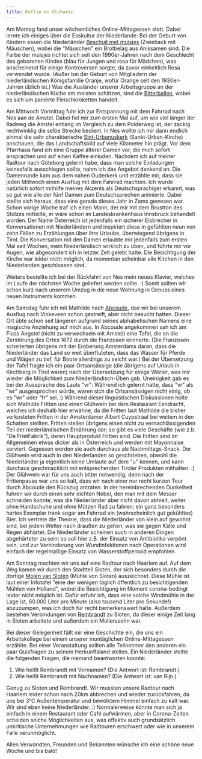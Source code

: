 ```yaml
---
title: Koffie en Glühwein
---
```


Am Montag fand unser wöchentliches Online-Mittagessen statt.
Dabei lernte ich einiges über die Esskultur der Niederlande:
Bei der Geburt von Kindern essen die Niederländer
[Beschuit met muisjes] (Zwieback mit Mäuschen), wobei
die "Mäuschen" ein Brotbelag aus Anissamen sind.
Die Farbe der muisjes richtet sich seit den 1990er-Jahren
nach dem Geschlecht des geborenen Kindes (blau für Jungen und rosa für Mädchen),
was anscheinend für einige Kontroversen sorgte,
da zuvor einheitlich Rosa verwendet wurde.
(Außer bei der Geburt von Mitgliedern der niederländischen Königsfamilie Oranje,
wofür Orange seit den 1930er-Jahren üblich ist.)
Was die Ausländer unserer Arbeitsgruppe an der niederländischen Küche am meisten schätzen,
sind die [Bitterballen], wobei es sich um panierte Fleischkroketten handelt.

Am Mittwoch Vormittag fuhr ich zur Entspannung mit dem Fahrrad nach Nes aan de Amstel.
Dabei fiel mir zum ersten Mal auf,
um wie viel länger der Radweg die Amstel entlang im Vergleich zu dem Polderweg ist,
der zackig rechtwinklig die selbe Strecke bedient.
In Nes wollte ich mir dann endlich einmal die sehr charakterische
[Sint-Urbanuskerk] (Sankt-Urban-Kirche) anschauen,
die das Landschaftsbild auf viele Kilometer hin prägt.
Vor dem Pfarrhaus fand ich eine Gruppe älterer Damen vor,
die mich sofort ansprachen und auf einen Kaffee einluden.
Nachdem ich auf meiner Radtour nach Göteborg gelernt habe,
dass man solche Einladungen keinesfalls ausschlagen sollte,
nahm ich das Angebot dankend an.
Die Damenrunde kam aus dem nahen Ouderkerk und erzählte mir,
dass sie jeden Mittwoch einen Ausflug mit dem Fahrrad machten.
Ich wurde natürlich sofort mithilfe meines Akzents als Deutschsprachiger erkannt,
was so gut wie alle der fünf Damen zum Deutschsprechen animierte.
Dabei stellte sich heraus, dass eine gerade dieses Jahr in Zams gewesen war.
Schon vorige Woche traf ich einen Mann, der mir mit dem Brustton des Stolzes mitteilte,
er wäre schon im Landeskrankenhaus Innsbruck behandelt worden.
Der Name Österreich ist jedenfalls
ein sicherer Eisbrecher in Konversationen mit Niederländern und
inspiriert diese in gefühlten neun von zehn Fällen zu
Erzählungen über ihre Urlaube, überwiegend übrigens in Tirol.
Die Konversation mit den Damen erlaubte mir jedenfalls zum ersten Mal seit Wochen,
mein Niederländisch wirklich zu üben, und führte mir vor Augen,
wie abgesondert ich in letzter Zeit gelebt hatte.
Die Besichtigung der Kirche war leider nicht möglich,
da momentan scheinbar alle Kirchen in den Niederlanden geschlossen sind.

Weiters bestellte ich bei der Rückfahrt von Nes mein neues Klavier,
welches im Laufe der nächsten Woche geliefert werden sollte. :)
Somit sollten wir schon kurz nach unserem Umzug in die neue Wohnung
in Genuss eines neuen Instruments kommen.

Am Samstag fuhr ich mit Mathilde nach [Abcoude],
das wir bei unserem Ausflug nach Vinkeveen schon gestreift, aber nicht besucht hatten.
Dieser Ort übte schon seit längeren aufgrund seines alphabetischen Namens
eine magische Anziehung auf mich aus.
In Abcoude angekommen sah ich am Fluss Angstel (nicht zu verwechseln mit Amstel)
eine Tafel, die an die Zerstörung des Ortes 1672 durch die Franzosen erinnerte.
(Die Franzosen scheiterten übrigens mit der Eroberung Amsterdams daran,
dass die Niederländer das Land so weit überfluteten, dass das Wasser
für Pferde und Wägen zu tief, für Boote allerdings zu seicht war.)
Bei der Übersetzung der Tafel fragte ich ein paar Ortsansässige
(die übrigens auf Urlaub in Kirchberg in Tirol waren)
nach der Übersetzung für einige Wörter,
was mir wieder die Möglichkeit zum Niederländisch-Üben gab.
Uneinigkeit gab es bei der Aussprache des Lauts "vr":
Während ich gelernt hatte, dass "vr" als "wr" ausgesprochen würde,
waren sich die Ortsansässigen nicht einig, ob es "wr" oder "fr" sei. :)
Während dieser linguistischen Diskussionen holte sich Mathilde
Fritten und einen Glühwein bei dem Restaurant Eendracht,
welches ich deshalb hier erwähne, da die Fritten laut Mathilde
die bisher verkosteten Fritten in der Amsterdamer Albert Cuypstraat
bei weitem in den Schatten stellten.
Fritten stellen übrigens einen nicht zu vernachlässigenden
Teil der niederländischen Ernährung dar;
so gibt es viele Geschäfte (wie z.b. "De FrietFabrik"),
deren Hauptprodukt Fritten sind.
Die Fritten sind im Allgemeinen etwas dicker als in Österreich
und werden mit Mayonnaise serviert.
Gegessen werden sie auch durchaus als Nachmittags-Snack.
Der Glühwein wird auch in den Niederlanden so geschrieben,
obwohl die Niederländer ja eigentlich keine Umlaute auf dem "u" kennen,
und kann durchaus geschmacklich mit entsprechenden Tiroler Produkten mithalten. :)
Der Glühwein war für uns auch bitter notwendig,
denn nach der Frittenpause war uns so kalt,
dass wir nach einer nur recht kurzen Tour durch Abcoude den Rückzug antraten.
In der hereinbrechenden Dunkelheit fuhren wir durch einen sehr dichten Nebel,
den man mit dem Messer schneiden konnte, was die Niederländer aber nicht davon abhielt,
weiter ohne Handschuhe und ohne Mützen Rad zu fahren; ein ganz besonders hartes Exemplar
trank sogar am Fahrrad ein (wahrscheinlich gut gekühltes) Bier.
Ich vertrete die Theorie, dass die Niederländer von klein auf gewohnt sind,
bei jedem Wetter nach draußen zu gehen, was sie gegen Kälte und Regen abhärtet.
Die Niederländer scheinen auch in anderen Dingen abgehärteter zu sein;
so soll hier z.B. der Einsatz von Antibiotika verpönt sein,
und zur Verhinderung von Wundinfektionen nach Operationen wird einfach
der regelmäßige Einsatz von Wasserstoffperoxid empfohlen.

Am Sonntag machten wir uns auf eine Radtour nach Haarlem auf.
Auf dem Weg kamen wir durch den Stadtteil Sloten,
der sich besonders durch die dortige [Molen van Sloten] (Mühle von Sloten) auszeichnet.
Diese Mühle ist laut einer Infotafel
"eine der wenigen täglich öffentlich zu besichtigenden Mühlen von Holland",
wobei die Besichtigung im Moment corona-bedingt leider nicht möglich ist.
Dafür erfuhr ich, dass eine solche Windmühle in der Lage ist,
60.000 Liter pro Minute (also tausend Liter pro Sekunde!) abzupumpen,
was ich doch für recht bemerkenswert halte.
Außerdem bestehen Verbindungen von [Rembrandt] zu Sloten,
da dieser einige Zeit lang in Sloten arbeitete und außerdem ein Müllerssohn war.

Bei dieser Gelegenheit fällt mir eine Geschichte ein,
die uns ein Arbeitskollege bei einem unserer montäglichen Online-Mittagessen erzählte.
Bei einer Veranstaltung sollten alle Teilnehmer den anderen
ein paar Quizfragen zu seinem Herkunftsland stellen.
Ein Niederländer stellte die folgenden Fragen, die niemand beantworten konnte:

1. Wie heißt Rembrandt mit Vornamen? (Die Antwort ist: Rembrandt.)
2. Wie heißt Rembrandt mit Nachnamen? (Die Antwort ist: van Rijn.)

Genug zu Sloten und Rembrandt.
Wir mussten unsere Radtour nach Haarlem leider
schon nach 20km abbrechen und wieder zurückfahren,
da uns bei 3°C Außentemperatur und bewölktem Himmel einfach zu kalt war.
Wir sind eben keine Niederländer. :)
Normalerweise könnte man sich ja einfach in einem Restaurant oder Café aufwärmen,
aber in Corona-Zeiten scheiden solche Möglichkeiten aus,
was effektiv auch grundsätzlich unkritische Unternehmungen wie Radtouren erschwert
oder wie in unserem Falle verunmöglicht.

Allen Verwandten, Freunden und Bekannten wünsche ich eine schöne neue Woche
und bis bald!

[Beschuit met muisjes]: https://nl.wikipedia.org/wiki/Beschuit_met_muisjes
[Bitterballen]: https://de.wikipedia.org/wiki/Bitterballen
[Sint-Urbanuskerk]: https://nl.wikipedia.org/wiki/Sint-Urbanuskerk_(Nes_aan_de_Amstel)
[Abcoude]: https://de.wikipedia.org/wiki/Abcoude
[Molen van Sloten]: https://nl.wikipedia.org/wiki/Molen_van_Sloten
[Rembrandt]: https://nl.wikipedia.org/wiki/Rembrandt_van_Rijn
